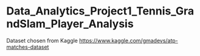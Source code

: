 # Data_Analytics_Project1_Tennis_GrandSlam_Player_Analysis

Dataset chosen from Kaggle
https://www.kaggle.com/gmadevs/atp-matches-dataset

